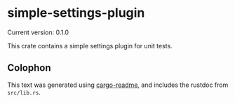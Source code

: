 # simple-settings-plugin

Current version: 0.1.0

  This crate contains a simple settings plugin for unit tests.

## Colophon

This text was generated using [cargo-readme](https://crates.io/crates/cargo-readme), and includes the rustdoc from `src/lib.rs`.
